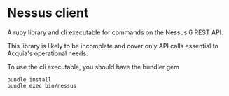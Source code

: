 # Nessus client

A ruby library and cli executable for commands on the Nessus 6 REST API.

This library is likely to be incomplete and cover only API calls essential
to Acquia's operational needs.

To use the cli executable, you should have the bundler gem

    bundle install
    bundle exec bin/nessus

